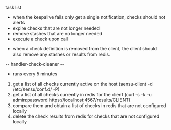 task list

- when the keepalive fails only get a single notification, checks should not alerts
- expire checks that are not longer needed
- remove stashes that are no longer needed
- execute a check upon call

* when a check definition is removed from the client, the client should also remove any stashes or results from redis.

-- handler-check-cleaner --
* runs every 5 minutes
1. get a list of all checks currently active on the host (sensu-client -d /etc/sensu/conf.d/ -P)
2. get a list of all checks currently in redis for the client (curl -s -k -u admin:password https://localhost:4567/results/CLIENT)
3. compare them and obtain a list of checks in redis that are not configured locally
4. delete the check results from redis for checks that are not configured locally 
